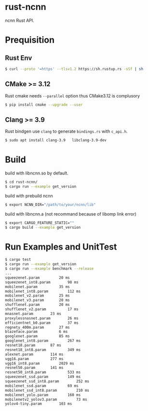# rust-ncnn

ncnn Rust API.

# Prequisition

## Rust Env
```bash
$ curl --proto '=https' --tlsv1.2 https://sh.rustup.rs -sSf | sh
```


## CMake >= 3.12

Rust cmake needs `--parallel` option thus CMake3.12 is complusory

```bash
$ pip install cmake --upgrade --user
```

## Clang >= 3.9

Rust bindgen use `clang` to generate `bindings.rs` with `c_api.h`.

```bash
$ sudo apt install clang-3.9   libclang-3.9-dev
```

# Build

build with libncnn.so by default.
```bash
$ cd rust-ncnn/
$ cargo run --example get_version
```

build with prebuild ncnn
```bash
$ export NCNN_DIR="/path/to/your/ncnn/lib"
```

build with libncnn.a (not recommand because of libomp link error)
```bash
$ export CARGO_FEATURE_STATIC=""
$ cargo build --example get_version
```

# Run Examples and UnitTest

```bash
$ cargo test
$ cargo run --example get_version
$ cargo run --example benchmark --release
...
squeezenet.param 		 20 ms
squeezenet_int8.param 		 98 ms
mobilenet.param 		 35 ms
mobilenet_int8.param 		 112 ms
mobilenet_v2.param 		 25 ms
mobilenet_v3.param 		 20 ms
shufflenet.param 		 20 ms
shufflenet_v2.param 		 17 ms
mnasnet.param 		 23 ms
proxylessnasnet.param 		 26 ms
efficientnet_b0.param 		 37 ms
regnety_400m.param 		 27 ms
blazeface.param 		 6 ms
googlenet.param 		 85 ms
googlenet_int8.param 		 267 ms
resnet18.param 		 87 ms
resnet18_int8.param 		 349 ms
alexnet.param 		 114 ms
vgg16.param 		 277 ms
vgg16_int8.param 		 2029 ms
resnet50.param 		 141 ms
resnet50_int8.param 		 533 ms
squeezenet_ssd.param 		 149 ms
squeezenet_ssd_int8.param 		 252 ms
mobilenet_ssd.param 		 69 ms
mobilenet_ssd_int8.param 		 210 ms
mobilenet_yolo.param 		 160 ms
mobilenetv2_yolov3.param 		 73 ms
yolov4-tiny.param 		 103 ms
```